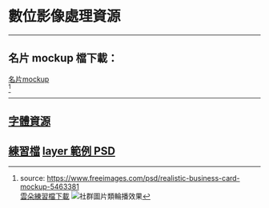 # 數位影像處理資源
---
## 名片 mockup 檔下載：
<a href="https://dip.project.solmag.tw/mockup-businesscard.zip" download>名片mockup</a><br>[^1]
[^1]:source: <https://www.freeimages.com/psd/realistic-business-card-mockup-5463381><br>
<a href="https://dip.project.solmag.tw/i/cloud.png" download>雲朵練習檔下載</a>
<img src="i/Kapture 2024-10-14 at 21.59.27.gif">社群圖片類輪播效果
---
## [字體資源](font-resources.md)
<a href="https://dip.project.solmag.tw/i/newjeans.png" download>練習檔</a>
<a href="https://dip.project.solmag.tw/layer.psd" download>layer 範例 PSD</a>
---
